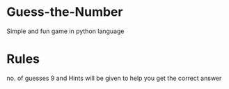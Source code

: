 # Guess-the-Number
  Simple and fun game in python language

# Rules
  no. of guesses 9 and 
  Hints will be given to help you get the correct answer
